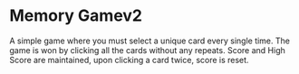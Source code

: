 # Memory Gamev2

A simple game where you must select a unique card every single time. The game is won  by clicking all the cards without any repeats. Score and High Score are maintained, upon clicking a card twice, score is reset.
